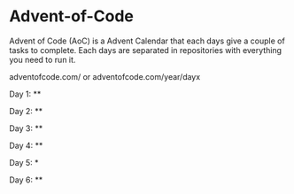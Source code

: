 # Advent-of-Code
Advent of Code (AoC) is a Advent Calendar that each days give a couple of tasks to complete.
Each days are separated in repositories with everything you need to run it.

adventofcode.com/ or adventofcode.com/year/dayx

Day 1: **

Day 2: **

Day 3: **

Day 4: **

Day 5: *

Day 6: **
